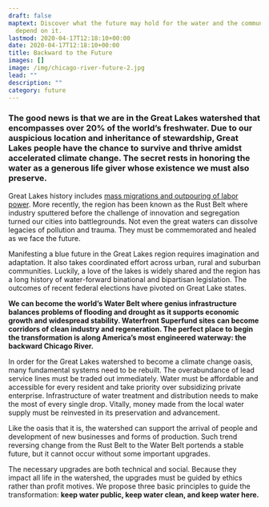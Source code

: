 ```yaml
---
draft: false
maptext: Discover what the future may hold for the water and the communities who
  depend on it.
lastmod: 2020-04-17T12:18:10+00:00
date: 2020-04-17T12:18:10+00:00
title: Backward to the Future
images: []
image: /img/chicago-river-future-2.jpg
lead: ""
description: ""
category: future
---
```

### The good news is that we are in the Great Lakes watershed that encompasses over 20% of the world’s freshwater. Due to our auspicious location and inheritance of stewardship, Great Lakes people have the chance to survive and thrive amidst accelerated climate change. The secret rests in honoring the water as a generous life giver whose existence we must also preserve.

Great Lakes history includes [mass migrations and outpouring of labor power](https://thebackwardriver.org/?time=past&story=Immigrations+Waves+and+Labor+Power). More recently, the region has been known as the Rust Belt where industry sputtered before the challenge of innovation and segregation turned our cities into battlegrounds. Not even the great waters can dissolve legacies of pollution and trauma. They must be commemorated and healed as we face the future.  

Manifesting a blue future in the Great Lakes region requires imagination and adaptation. It also takes coordinated effort across urban, rural and suburban communities. Luckily, a love of the lakes is widely shared and the region has a long history of water-forward binational and bipartisan legislation. The outcomes of recent federal elections have pivoted on Great Lake states.

**We can become the world’s Water Belt where genius infrastructure balances problems of flooding and drought as it supports economic growth and widespread stability. Waterfront Superfund sites can become corridors of clean industry and regeneration. The perfect place to begin the transformation is along America’s most engineered waterway: the backward Chicago River.**  

In order for the Great Lakes watershed to become a climate change oasis, many fundamental systems need to be rebuilt. The overabundance of lead service lines must be traded out immediately. Water must be affordable and accessible for every resident and take priority over subsidizing private enterprise. Infrastructure of water treatment and distribution needs to make the most of every single drop. Vitally, money made from the local water supply must be reinvested in its preservation and advancement.

Like the oasis that it is, the watershed can support the arrival of people and development of new businesses and forms of production. Such trend reversing change from the Rust Belt to the Water Belt portends a stable future, but it cannot occur without some important upgrades.

The necessary upgrades are both technical and social. Because they impact all life in the watershed, the upgrades must be guided by ethics rather than profit motives. We propose three basic principles to guide the transformation: **keep water public, keep water clean, and keep water here.**